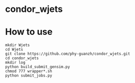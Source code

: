 # condor_wjets
# How to use
```
mkdir Wjets
cd Wjets
git clone https://github.com/phy-guanzh/condor_wjets.git
cd condor_wjets
mkdir log
python build_submit_gensim.py
chmod 777 wrapper*.sh
python submit_jobs.py
```
